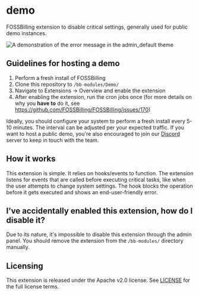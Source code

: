 # demo
FOSSBilling extension to disable critical settings, generally used for public demo instances.

![A demonstration of the error message in the admin_default theme](https://user-images.githubusercontent.com/35808275/180153730-79b4c15e-d386-4e2b-8cee-e2c3822da371.png)

## Guidelines for hosting a demo
1. Perform a fresh install of FOSSBilling
2. Clone this repository to `/bb-modules/Demo/`
3. Navigate to Extensions -> Overview and enable the extension
4. After enabling the extension, run the cron jobs once (for more details on why you **have to** do it, see https://github.com/FOSSBilling/FOSSBilling/issues/170)

Ideally, you should configure your system to perform a fresh install every 5-10 minutes. The interval can be adjusted per your expected traffic.
If you want to host a public demo, you're also encouraged to join our [Discord](https://fossbilling.org/discord) server to keep in touch with the team.

## How it works
This extension is simple. It relies on hooks/events to function. The extension listens for events that are called before executing critical tasks, like when the user attempts to change system settings. The hook blocks the operation before it gets executed and shows an end-user-friendly error.

## I've accidentally enabled this extension, how do I disable it?
Due to its nature, it's impossible to disable this extension through the admin panel. You should remove the extension from the `/bb-modules/` directory manually.

## Licensing
This extension is released under the Apache v2.0 license. See [LICENSE](https://github.com/FOSSBilling/demo/blob/master/LICENSE) for the full license terms.

